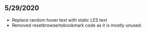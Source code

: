 ## 5/29/2020
- Replace random hover text with static LES text
- Removed resetbrowsertobookmark code as it is mostly unused.